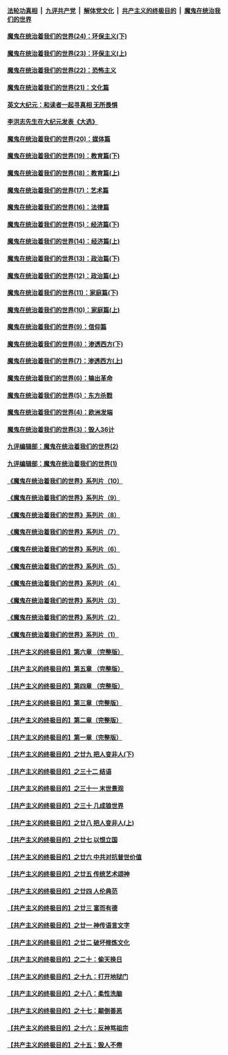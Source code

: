 ####  [法轮功真相](../../../../basic/blob/master/README.md?t=02041131) &nbsp;|&nbsp; [九评共产党](../../../../9ping.md/blob/master/README.md?t=02041131) &nbsp;|&nbsp; [解体党文化](../../../../jtdwh.md/blob/master/README.md?t=02041131)  &nbsp;|&nbsp; [共产主义的终极目的](../../../../gczydzjmd.md/blob/master/README.md?t=02041131) &nbsp;|&nbsp; [魔鬼在统治我们的世界](../../../../mgztzwmdsj.md/blob/master/README.md?t=02041131) 

#### [魔鬼在统治着我们的世界(24)：环保主义(下)](../pages/nsc422/n10695307.md?t=02041131) 

#### [魔鬼在统治着我们的世界(23)：环保主义(上)](../pages/nsc422/n10688613.md?t=02041131) 

#### [魔鬼在统治着我们的世界(22)：恐怖主义](../pages/nsc422/n10614727.md?t=02041131) 

#### [魔鬼在统治着我们的世界(21)：文化篇](../pages/nsc422/n10597706.md?t=02041131) 

#### [英文大纪元：和读者一起寻真相 无所畏惧](../pages/nsc422/n12542027.md?t=02041131) 

#### [李洪志先生在大纪元发表《大选》](../pages/nsc422/n12534746.md?t=02041131) 

#### [魔鬼在统治着我们的世界(20)：媒体篇](../pages/nsc422/n10586579.md?t=02041131) 

#### [魔鬼在统治着我们的世界(19)：教育篇(下)](../pages/nsc422/n10564808.md?t=02041131) 

#### [魔鬼在统治着我们的世界(18)：教育篇(上)](../pages/nsc422/n10526970.md?t=02041131) 

#### [魔鬼在统治着我们的世界(17)：艺术篇](../pages/nsc422/n10499093.md?t=02041131) 

#### [魔鬼在统治着我们的世界(16)：法律篇](../pages/nsc422/n10485969.md?t=02041131) 

#### [魔鬼在统治着我们的世界(15)：经济篇(下)](../pages/nsc422/n10469975.md?t=02041131) 

#### [魔鬼在统治着我们的世界(14)：经济篇(上)](../pages/nsc422/n10457370.md?t=02041131) 

#### [魔鬼在统治着我们的世界(13)：政治篇(下)](../pages/nsc422/n10448270.md?t=02041131) 

#### [魔鬼在统治着我们的世界(12)：政治篇(上)](../pages/nsc422/n10444576.md?t=02041131) 

#### [魔鬼在统治着我们的世界(11)：家庭篇(下)](../pages/nsc422/n10440961.md?t=02041131) 

#### [魔鬼在统治着我们的世界(10)：家庭篇(上)](../pages/nsc422/n10435448.md?t=02041131) 

#### [魔鬼在统治着我们的世界(9)：信仰篇](../pages/nsc422/n10432159.md?t=02041131) 

#### [魔鬼在统治着我们的世界(8)：渗透西方(下)](../pages/nsc422/n10429603.md?t=02041131) 

#### [魔鬼在统治着我们的世界(7)：渗透西方(上)](../pages/nsc422/n10426013.md?t=02041131) 

#### [魔鬼在统治着我们的世界(6)：输出革命](../pages/nsc422/n10421536.md?t=02041131) 

#### [魔鬼在统治着我们的世界(5)：东方杀戮](../pages/nsc422/n10417707.md?t=02041131) 

#### [魔鬼在统治着我们的世界(4)：欧洲发端](../pages/nsc422/n10414890.md?t=02041131) 

#### [魔鬼在统治着我们的世界(3)：毁人36计](../pages/nsc422/n10411583.md?t=02041131) 

#### [九评编辑部：魔鬼在统治着我们的世界(2)](../pages/nsc422/n10410036.md?t=02041131) 

#### [九评编辑部：魔鬼在统治着我们的世界(1)](../pages/nsc422/n10406825.md?t=02041131) 

#### [《魔鬼在统治着我们的世界》系列片（10）](../pages/nsc422/n12292670.md?t=02041131) 

#### [《魔鬼在统治着我们的世界》系列片（9）](../pages/nsc422/n12290859.md?t=02041131) 

#### [《魔鬼在统治着我们的世界》系列片（8）](../pages/nsc422/n12287445.md?t=02041131) 

#### [《魔鬼在统治着我们的世界》系列片（7）](../pages/nsc422/n12283425.md?t=02041131) 

#### [《魔鬼在统治着我们的世界》系列片（6）](../pages/nsc422/n12282314.md?t=02041131) 

#### [《魔鬼在统治着我们的世界》系列片（5）](../pages/nsc422/n12281419.md?t=02041131) 

#### [《魔鬼在统治着我们的世界》系列片（4）](../pages/nsc422/n12274024.md?t=02041131) 

#### [《魔鬼在统治着我们的世界》系列片（3）](../pages/nsc422/n12271322.md?t=02041131) 

#### [《魔鬼在统治着我们的世界》系列片（2）](../pages/nsc422/n12269049.md?t=02041131) 

#### [《魔鬼在统治着我们的世界》系列片（1）](../pages/nsc422/n12267575.md?t=02041131) 

#### [【共产主义的终极目的】第六章 （完整版）](../pages/nsc422/n11428913.md?t=02041131) 

#### [【共产主义的终极目的】第五章 （完整版）](../pages/nsc422/n11428912.md?t=02041131) 

#### [【共产主义的终极目的】第四章 （完整版）](../pages/nsc422/n11428907.md?t=02041131) 

#### [【共产主义的终极目的】第三章（完整版）](../pages/nsc422/n11428848.md?t=02041131) 

#### [【共产主义的终极目的】第二章（完整版）](../pages/nsc422/n11428831.md?t=02041131) 

#### [【共产主义的终极目的】第一章（完整版）](../pages/nsc422/n11417651.md?t=02041131) 

#### [【共产主义的终极目的】之廿九 把人变非人(下)](../pages/nsc422/n11344140.md?t=02041131) 

#### [【共产主义的终极目的】之三十二 结语](../pages/nsc422/n11360535.md?t=02041131) 

#### [【共产主义的终极目的】之三十一 末世景观](../pages/nsc422/n11351129.md?t=02041131) 

#### [【共产主义的终极目的】之三十 几成狼世界](../pages/nsc422/n11348280.md?t=02041131) 

#### [【共产主义的终极目的】之廿八 把人变非人(上)](../pages/nsc422/n11340492.md?t=02041131) 

#### [【共产主义的终极目的】之廿七 以恨立国](../pages/nsc422/n11336944.md?t=02041131) 

#### [【共产主义的终极目的】之廿六 中共对抗普世价值](../pages/nsc422/n11324785.md?t=02041131) 

#### [【共产主义的终极目的】之廿五 传统艺术颂神](../pages/nsc422/n11296396.md?t=02041131) 

#### [【共产主义的终极目的】之廿四 人伦典范](../pages/nsc422/n11296397.md?t=02041131) 

#### [【共产主义的终极目的】之廿三 富而有德](../pages/nsc422/n11283598.md?t=02041131) 

#### [【共产主义的终极目的】之廿一 神传语言文字](../pages/nsc422/n11263265.md?t=02041131) 

#### [【共产主义的终极目的】之廿二 破坏修炼文化](../pages/nsc422/n11245728.md?t=02041131) 

#### [【共产主义的终极目的】之二十：偷天换日](../pages/nsc422/n11238846.md?t=02041131) 

#### [【共产主义的终极目的】之十九：打开地狱门](../pages/nsc422/n11206376.md?t=02041131) 

#### [【共产主义的终极目的】之十八：柔性洗脑](../pages/nsc422/n11199994.md?t=02041131) 

#### [【共产主义的终极目的】之十七：颠倒善恶](../pages/nsc422/n11179782.md?t=02041131) 

#### [【共产主义的终极目的】之十六：反神骂祖宗](../pages/nsc422/n11166798.md?t=02041131) 

#### [【共产主义的终极目的】之十五：毁人不倦](../pages/nsc422/n11166792.md?t=02041131) 


